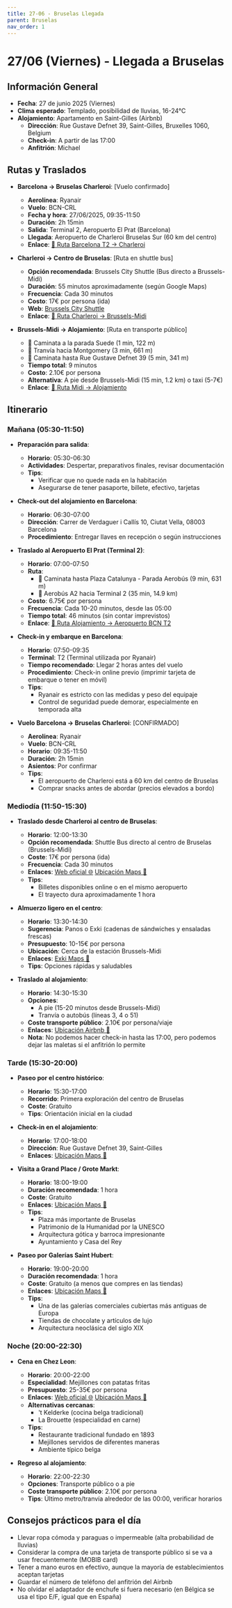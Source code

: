 ```yaml
---
title: 27-06 - Bruselas Llegada
parent: Bruselas
nav_order: 1
---
```


# 27/06 (Viernes) - Llegada a Bruselas

## Información General
- **Fecha**: 27 de junio 2025 (Viernes)
- **Clima esperado**: Templado, posibilidad de lluvias, 16-24°C
- **Alojamiento**: Apartamento en Saint-Gilles (Airbnb)
  * **Dirección**: Rue Gustave Defnet 39, Saint-Gilles, Bruxelles 1060, Belgium
  * **Check-in**: A partir de las 17:00
  * **Anfitrión**: Michael

## Rutas y Traslados
* **Barcelona → Bruselas Charleroi**: [Vuelo confirmado]
  * **Aerolínea**: Ryanair
  * **Vuelo**: BCN-CRL
  * **Fecha y hora**: 27/06/2025, 09:35-11:50
  * **Duración**: 2h 15min
  * **Salida**: Terminal 2, Aeropuerto El Prat (Barcelona)
  * **Llegada**: Aeropuerto de Charleroi Bruselas Sur (60 km del centro)
  * **Enlace**: [📍 Ruta Barcelona T2 → Charleroi](https://www.google.com/maps/dir/Barcelona+El+Prat+Airport+Terminal+2/Brussels+South+Charleroi+Airport,+Rue+des+Fr%C3%A8res+Wright+8,+6041+Charleroi,+Belgium/@44.5374811,-1.6348122,6z/)

* **Charleroi → Centro de Bruselas**: [Ruta en shuttle bus]
  * **Opción recomendada**: Brussels City Shuttle (Bus directo a Brussels-Midi)
  * **Duración**: 55 minutos aproximadamente (según Google Maps)
  * **Frecuencia**: Cada 30 minutos
  * **Costo**: 17€ por persona (ida)
  * **Web**: [Brussels City Shuttle](https://www.brussels-city-shuttle.com)
  * **Enlace**: [📍 Ruta Charleroi → Brussels-Midi](https://www.google.com/maps/dir/?api=1&origin=Brussels+South+Charleroi+Airport&destination=Brussels+Midi+Station&travelmode=transit)

* **Brussels-Midi → Alojamiento**: [Ruta en transporte público]
  * 🚶 Caminata a la parada Suede (1 min, 122 m)
  * 🚊 Tranvía hacia Montgomery (3 min, 661 m)
  * 🚶 Caminata hasta Rue Gustave Defnet 39 (5 min, 341 m)
  * **Tiempo total**: 9 minutos
  * **Costo**: 2.10€ por persona
  * **Alternativa**: A pie desde Brussels-Midi (15 min, 1.2 km) o taxi (5-7€)
  * **Enlace**: [📍 Ruta Midi → Alojamiento](https://www.google.com/maps/dir/?api=1&origin=Brussels+Midi+Station&destination=Rue+Gustave+Defnet+39,+Saint-Gilles,+Bruxelles+1060,+Belgium&travelmode=transit)

## Itinerario

### Mañana (05:30-11:50)
* **Preparación para salida**:
  * **Horario**: 05:30-06:30
  * **Actividades**: Despertar, preparativos finales, revisar documentación
  * **Tips**: 
    * Verificar que no quede nada en la habitación
    * Asegurarse de tener pasaporte, billete, efectivo, tarjetas

* **Check-out del alojamiento en Barcelona**:
  * **Horario**: 06:30-07:00
  * **Dirección**: Carrer de Verdaguer i Callís 10, Ciutat Vella, 08003 Barcelona
  * **Procedimiento**: Entregar llaves en recepción o según instrucciones

* **Traslado al Aeropuerto El Prat (Terminal 2)**:
  * **Horario**: 07:00-07:50
  * **Ruta**: 
    * 🚶 Caminata hasta Plaza Catalunya - Parada Aerobús (9 min, 631 m)
    * 🚌 Aerobús A2 hacia Terminal 2 (35 min, 14.9 km)
  * **Costo**: 6.75€ por persona
  * **Frecuencia**: Cada 10-20 minutos, desde las 05:00
  * **Tiempo total**: 46 minutos (sin contar imprevistos)
  * **Enlace**: [📍 Ruta Alojamiento → Aeropuerto BCN T2](https://www.google.com/maps/dir/?api=1&origin=Carrer+de+Verdaguer+i+Call%C3%ADs,+10,+Ciutat+Vella,+08003+Barcelona&destination=Aeropuerto+de+Barcelona+El+Prat+T2&travelmode=transit)

* **Check-in y embarque en Barcelona**:
  * **Horario**: 07:50-09:35
  * **Terminal**: T2 (Terminal utilizada por Ryanair)
  * **Tiempo recomendado**: Llegar 2 horas antes del vuelo
  * **Procedimiento**: Check-in online previo (imprimir tarjeta de embarque o tener en móvil)
  * **Tips**: 
    * Ryanair es estricto con las medidas y peso del equipaje
    * Control de seguridad puede demorar, especialmente en temporada alta

* **Vuelo Barcelona → Bruselas Charleroi**: [CONFIRMADO]
  * **Aerolínea**: Ryanair
  * **Vuelo**: BCN-CRL
  * **Horario**: 09:35-11:50
  * **Duración**: 2h 15min
  * **Asientos**: Por confirmar
  * **Tips**: 
    * El aeropuerto de Charleroi está a 60 km del centro de Bruselas
    * Comprar snacks antes de abordar (precios elevados a bordo)

### Mediodía (11:50-15:30)
* **Traslado desde Charleroi al centro de Bruselas**:
  * **Horario**: 12:00-13:30
  * **Opción recomendada**: Shuttle Bus directo al centro de Bruselas (Brussels-Midi)
  * **Coste**: 17€ por persona (ida)
  * **Frecuencia**: Cada 30 minutos
  * **Enlaces**: [Web oficial 🌐](https://www.brussels-city-shuttle.com) [Ubicación Maps 📍](https://www.google.com/maps/dir/?api=1&destination=Brussels+Midi+Station&travelmode=transit)
  * **Tips**: 
    * Billetes disponibles online o en el mismo aeropuerto
    * El trayecto dura aproximadamente 1 hora

* **Almuerzo ligero en el centro**:
  * **Horario**: 13:30-14:30
  * **Sugerencia**: Panos o Exki (cadenas de sándwiches y ensaladas frescas)
  * **Presupuesto**: 10-15€ por persona
  * **Ubicación**: Cerca de la estación Brussels-Midi
  * **Enlaces**: [Exki Maps 📍](https://www.google.com/maps/dir/?api=1&destination=Exki+Brussels+Midi&travelmode=walking)
  * **Tips**: Opciones rápidas y saludables

* **Traslado al alojamiento**:
  * **Horario**: 14:30-15:30
  * **Opciones**:
    * A pie (15-20 minutos desde Brussels-Midi)
    * Tranvía o autobús (líneas 3, 4 o 51)
  * **Coste transporte público**: 2.10€ por persona/viaje
  * **Enlaces**: [Ubicación Airbnb 📍](https://www.google.com/maps/dir/?api=1&destination=Rue+Gustave+Defnet+39+Saint-Gilles+Brussels&travelmode=transit)
  * **Nota**: No podemos hacer check-in hasta las 17:00, pero podemos dejar las maletas si el anfitrión lo permite

### Tarde (15:30-20:00)
* **Paseo por el centro histórico**:
  * **Horario**: 15:30-17:00
  * **Recorrido**: Primera exploración del centro de Bruselas
  * **Coste**: Gratuito
  * **Tips**: Orientación inicial en la ciudad

* **Check-in en el alojamiento**:
  * **Horario**: 17:00-18:00
  * **Dirección**: Rue Gustave Defnet 39, Saint-Gilles
  * **Enlaces**: [Ubicación Maps 📍](https://www.google.com/maps/dir/?api=1&destination=Rue+Gustave+Defnet+39+Saint-Gilles+Brussels&travelmode=transit)

* **Visita a Grand Place / Grote Markt**:
  * **Horario**: 18:00-19:00
  * **Duración recomendada**: 1 hora
  * **Coste**: Gratuito
  * **Enlaces**: [Ubicación Maps 📍](https://www.google.com/maps/dir/?api=1&destination=Grand+Place+Brussels&travelmode=transit)
  * **Tips**: 
    * Plaza más importante de Bruselas
    * Patrimonio de la Humanidad por la UNESCO
    * Arquitectura gótica y barroca impresionante
    * Ayuntamiento y Casa del Rey

* **Paseo por Galerías Saint Hubert**:
  * **Horario**: 19:00-20:00
  * **Duración recomendada**: 1 hora
  * **Coste**: Gratuito (a menos que compres en las tiendas)
  * **Enlaces**: [Ubicación Maps 📍](https://www.google.com/maps/dir/?api=1&destination=Galeries+Royales+Saint-Hubert+Brussels&travelmode=walking)
  * **Tips**: 
    * Una de las galerías comerciales cubiertas más antiguas de Europa
    * Tiendas de chocolate y artículos de lujo
    * Arquitectura neoclásica del siglo XIX

### Noche (20:00-22:30)
* **Cena en Chez Leon**:
  * **Horario**: 20:00-22:00
  * **Especialidad**: Mejillones con patatas fritas
  * **Presupuesto**: 25-35€ por persona
  * **Enlaces**: [Web oficial 🌐](https://www.chezleon.be) [Ubicación Maps 📍](https://www.google.com/maps/dir/?api=1&destination=Chez+Leon+Brussels&travelmode=walking)
  * **Alternativas cercanas**: 
    * 't Kelderke (cocina belga tradicional)
    * La Brouette (especialidad en carne)
  * **Tips**: 
    * Restaurante tradicional fundado en 1893
    * Mejillones servidos de diferentes maneras
    * Ambiente típico belga

* **Regreso al alojamiento**:
  * **Horario**: 22:00-22:30
  * **Opciones**: Transporte público o a pie
  * **Coste transporte público**: 2.10€ por persona
  * **Tips**: Último metro/tranvía alrededor de las 00:00, verificar horarios

## Consejos prácticos para el día
- Llevar ropa cómoda y paraguas o impermeable (alta probabilidad de lluvias)
- Considerar la compra de una tarjeta de transporte público si se va a usar frecuentemente (MOBIB card)
- Tener a mano euros en efectivo, aunque la mayoría de establecimientos aceptan tarjetas
- Guardar el número de teléfono del anfitrión del Airbnb
- No olvidar el adaptador de enchufe si fuera necesario (en Bélgica se usa el tipo E/F, igual que en España)





